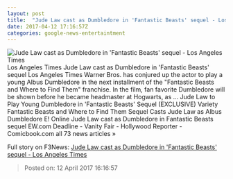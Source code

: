 ```yaml
---
layout: post
title:  "Jude Law cast as Dumbledore in 'Fantastic Beasts' sequel - Los Angeles Times"
date: 2017-04-12 17:16:57Z
categories: google-news-entertaintment
---
```


![Jude Law cast as Dumbledore in 'Fantastic Beasts' sequel - Los Angeles Times](http://www.trbimg.com/img-58ee622f/turbine/la-et-entertainment-news-updates-april-jude-law-cast-as-dumbledore-in-1492016502)
Los Angeles Times Jude Law cast as Dumbledore in 'Fantastic Beasts' sequel Los Angeles Times Warner Bros. has conjured up the actor to play a young Albus Dumbledore in the next installment of the "Fantastic Beasts and Where to Find Them" franchise. In the film, fan favorite Dumbledore will be shown before he became headmaster at Hogwarts, as ... Jude Law to Play Young Dumbledore in 'Fantastic Beasts' Sequel (EXCLUSIVE) Variety Fantastic Beasts and Where to Find Them Sequel Casts Jude Law as Albus Dumbledore E! Online Jude Law cast as Dumbledore in Fantastic Beasts sequel EW.com Deadline - Vanity Fair - Hollywood Reporter - Comicbook.com all 73 news articles »


Full story on F3News: [Jude Law cast as Dumbledore in 'Fantastic Beasts' sequel - Los Angeles Times](http://www.f3nws.com/n/uP3Wf)

> Posted on: 12 April 2017 16:16:57
